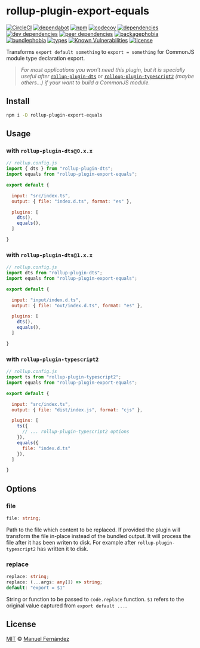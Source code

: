 # rollup-plugin-export-equals

[![CircleCI](https://circleci.com/gh/manferlo81/rollup-plugin-export-equals.svg?style=svg)](https://circleci.com/gh/manferlo81/rollup-plugin-export-equals) [![dependabot](https://badgen.net/dependabot/manferlo81/rollup-plugin-export-equals?icon=dependabot)](https://dependabot.com) [![npm](https://badgen.net/npm/v/rollup-plugin-export-equals)](https://www.npmjs.com/package/rollup-plugin-export-equals) [![codecov](https://codecov.io/gh/manferlo81/rollup-plugin-export-equals/branch/master/graph/badge.svg)](https://codecov.io/gh/manferlo81/rollup-plugin-export-equals) [![dependencies](https://badgen.net/david/dep/manferlo81/rollup-plugin-export-equals)](https://david-dm.org/manferlo81/rollup-plugin-export-equals) [![dev dependencies](https://badgen.net/david/dev/manferlo81/rollup-plugin-export-equals)](https://david-dm.org/manferlo81/rollup-plugin-export-equals?type=dev) [![peer dependencies](https://badgen.net/david/peer/manferlo81/rollup-plugin-export-equals)](https://david-dm.org/manferlo81/rollup-plugin-export-equals?type=peer) [![packagephobia](https://badgen.net/packagephobia/install/rollup-plugin-export-equals)](https://packagephobia.now.sh/result?p=rollup-plugin-export-equals) [![bundlephobia](https://badgen.net/bundlephobia/min/rollup-plugin-export-equals)](https://bundlephobia.com/result?p=rollup-plugin-export-equals) [![types](https://img.shields.io/npm/types/rollup-plugin-export-equals.svg)](https://github.com/microsoft/typescript) [![Known Vulnerabilities](https://snyk.io/test/github/manferlo81/rollup-plugin-export-equals/badge.svg?targetFile=package.json)](https://snyk.io/test/github/manferlo81/rollup-plugin-export-equals?targetFile=package.json) [![license](https://badgen.net/npm/license/rollup-plugin-export-equals)](LICENSE)

Transforms `export default something` to `export = something` for CommonJS module type declaration export.

> *For most applications you won't need this plugin, but it is specially useful after* [`rollup-plugin-dts`](https://github.com/Swatinem/rollup-plugin-dts) or [`rolloup-plugin-typescript2`](https://github.com/ezolenko/rollup-plugin-typescript2) *(maybe others...) if your want to build a CommonJS module.*

## Install

```bash
npm i -D rollup-plugin-export-equals
```

## Usage

### with `rollup-plugin-dts@0.x.x`

```javascript
// rollup.config.js
import { dts } from "rollup-plugin-dts";
import equals from "rollup-plugin-export-equals";

export default {

  input: "src/index.ts",
  output: { file: "index.d.ts", format: "es" },

  plugins: [
    dts(),
    equals(),
  ]

}
```

### with `rollup-plugin-dts@1.x.x`

```javascript
// rollup.config.js
import dts from "rollup-plugin-dts";
import equals from "rollup-plugin-export-equals";

export default {

  input: "input/index.d.ts",
  output: { file: "out/index.d.ts", format: "es" },

  plugins: [
    dts(),
    equals(),
  ]

}
```

### with `rollup-plugin-typescript2`

```javascript
// rollup.config.js
import ts from "rollup-plugin-typescript2";
import equals from "rollup-plugin-export-equals";

export default {

  input: "src/index.ts",
  output: { file: "dist/index.js", format: "cjs" },

  plugins: [
    ts({
      // ... rollup-plugin-typescript2 options
    }),
    equals({
      file: "index.d.ts"
    }),
  ]

}
```

## Options

### file

```typescript
file: string;
```

Path to the file which content to be replaced. If provided the plugin will transform the file in-place instead of the bundled output. It will process the file after it has been writen to disk. For example after `rollup-plugin-typescript2` has written it to disk.

### replace

```typescript
replace: string;
replace: (...args: any[]) => string;
default: "export = $1"
```

String or function to be passed to `code.replace` function. `$1` refers to the original value captured from `export default ...`.

## License

[MIT](LICENSE) &copy; [Manuel Fernández](https://github.com/manferlo81)
